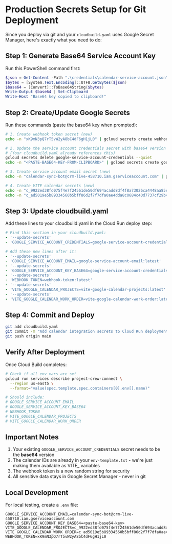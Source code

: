 # Production Secrets Setup for Git Deployment

Since you deploy via git and your `cloudbuild.yaml` uses Google Secret Manager, here's exactly what you need to do:

## Step 1: Generate Base64 Service Account Key

Run this PowerShell command first:

```powershell
$json = Get-Content -Path ".\credentials\calendar-service-account.json" -Raw
$bytes = [System.Text.Encoding]::UTF8.GetBytes($json)
$base64 = [Convert]::ToBase64String($bytes)
Write-Output $base64 | Set-Clipboard
Write-Host "Base64 key copied to clipboard!"
```

## Step 2: Create/Update Google Secrets

Run these commands (paste the base64 key when prompted):

```bash
# 1. Create webhook token secret (new)
echo -n "xK9mN3pQ7rT5vW2yA8bC4dF6gH1jL0" | gcloud secrets create webhook-token --data-file=-

# 2. Update the service account credentials secret with base64 version
# (Your cloudbuild.yaml already references this)
gcloud secrets delete google-service-account-credentials --quiet
echo -n "<PASTE-BASE64-KEY-FROM-CLIPBOARD>" | gcloud secrets create google-service-account-credentials --data-file=-

# 3. Create service account email secret (new)
echo -n "calendar-sync-bot@crm-live-458710.iam.gserviceaccount.com" | gcloud secrets create google-service-account-email --data-file=-

# 4. Create VITE calendar secrets (new)
echo -n "c_9922ed38fd075f4e7f24561de50df694acadd8df4f8a73026ca4448aa85e55c5@group.calendar.google.com" | gcloud secrets create vite-google-calendar-projects --data-file=-
echo -n "c_ad5019e5b89334560b5bff86d2f7f7dfa0ae4dda8c0684c40d7737cf29b46be3@group.calendar.google.com" | gcloud secrets create vite-google-calendar-work-order --data-file=-
```

## Step 3: Update cloudbuild.yaml

Add these lines to your cloudbuild.yaml in the Cloud Run deploy step:

```yaml
# Find this section in your cloudbuild.yaml:
- '--update-secrets'
- 'GOOGLE_SERVICE_ACCOUNT_CREDENTIALS=google-service-account-credentials:latest'

# Add these new lines after it:
- '--update-secrets'
- 'GOOGLE_SERVICE_ACCOUNT_EMAIL=google-service-account-email:latest'
- '--update-secrets'
- 'GOOGLE_SERVICE_ACCOUNT_KEY_BASE64=google-service-account-credentials:latest'
- '--update-secrets'
- 'WEBHOOK_TOKEN=webhook-token:latest'
- '--update-secrets'
- 'VITE_GOOGLE_CALENDAR_PROJECTS=vite-google-calendar-projects:latest'
- '--update-secrets'
- 'VITE_GOOGLE_CALENDAR_WORK_ORDER=vite-google-calendar-work-order:latest'
```

## Step 4: Commit and Deploy

```bash
git add cloudbuild.yaml
git commit -m "Add calendar integration secrets to Cloud Run deployment"
git push origin main
```

## Verify After Deployment

Once Cloud Build completes:

```bash
# Check if all env vars are set
gcloud run services describe project-crew-connect \
  --region us-east5 \
  --format="value(spec.template.spec.containers[0].env[].name)"

# Should include:
# GOOGLE_SERVICE_ACCOUNT_EMAIL
# GOOGLE_SERVICE_ACCOUNT_KEY_BASE64
# WEBHOOK_TOKEN
# VITE_GOOGLE_CALENDAR_PROJECTS
# VITE_GOOGLE_CALENDAR_WORK_ORDER
```

## Important Notes

1. Your existing `GOOGLE_SERVICE_ACCOUNT_CREDENTIALS` secret needs to be the **base64** version
2. The calendar IDs are already in your `env-template.txt` - we're just making them available as VITE\_ variables
3. The webhook token is a new random string for security
4. All sensitive data stays in Google Secret Manager - never in git

## Local Development

For local testing, create a `.env` file:

```env
GOOGLE_SERVICE_ACCOUNT_EMAIL=calendar-sync-bot@crm-live-458710.iam.gserviceaccount.com
GOOGLE_SERVICE_ACCOUNT_KEY_BASE64=<paste-base64-key>
VITE_GOOGLE_CALENDAR_PROJECTS=c_9922ed38fd075f4e7f24561de50df694acadd8df4f8a73026ca4448aa85e55c5@group.calendar.google.com
VITE_GOOGLE_CALENDAR_WORK_ORDER=c_ad5019e5b89334560b5bff86d2f7f7dfa0ae4dda8c0684c40d7737cf29b46be3@group.calendar.google.com
WEBHOOK_TOKEN=xK9mN3pQ7rT5vW2yA8bC4dF6gH1jL0
```
